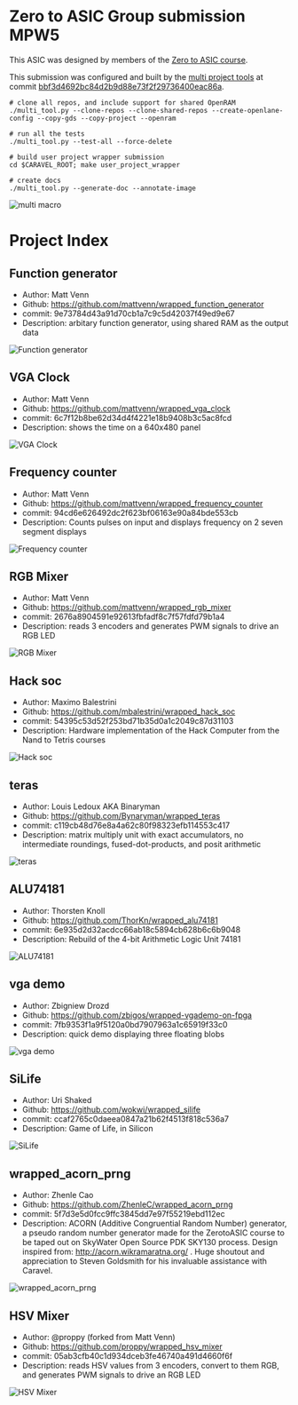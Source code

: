 
# Zero to ASIC Group submission MPW5

This ASIC was designed by members of the [Zero to ASIC course](https://zerotoasiccourse.com).

This submission was configured and built by the [multi project tools](https://github.com/mattvenn/multi_project_tools) at commit [bbf3d4692bc84d2b9d88e73f2f29736400eac86a](https://github.com/mattvenn/multi_project_tools/commit/bbf3d4692bc84d2b9d88e73f2f29736400eac86a).

    # clone all repos, and include support for shared OpenRAM
    ./multi_tool.py --clone-repos --clone-shared-repos --create-openlane-config --copy-gds --copy-project --openram

    # run all the tests
    ./multi_tool.py --test-all --force-delete

    # build user project wrapper submission
    cd $CARAVEL_ROOT; make user_project_wrapper

    # create docs
    ./multi_tool.py --generate-doc --annotate-image

![multi macro](pics/multi_macro_annotated.png)

# Project Index

## Function generator

* Author: Matt Venn
* Github: https://github.com/mattvenn/wrapped_function_generator
* commit: 9e73784d43a91d70cb1a7c9c5d42037f49ed9e67
* Description: arbitary function generator, using shared RAM as the output data

![Function generator](pics/function_generator.png)

## VGA Clock

* Author: Matt Venn
* Github: https://github.com/mattvenn/wrapped_vga_clock
* commit: 6c7f12b8be62d34d4f4221e18b9408b3c5ac8fcd
* Description: shows the time on a 640x480 panel

![VGA Clock](pics/vga_clock.jpg)

## Frequency counter

* Author: Matt Venn
* Github: https://github.com/mattvenn/wrapped_frequency_counter
* commit: 94cd6e626492dc2f623bf06163e90a84bde553cb
* Description: Counts pulses on input and displays frequency on 2  seven segment displays

![Frequency counter](pics/frequency_counter.png)

## RGB Mixer

* Author: Matt Venn
* Github: https://github.com/mattvenn/wrapped_rgb_mixer
* commit: 2676a8904591e92613fbfadf8c7f57fdfd79b1a4
* Description: reads 3 encoders and generates PWM signals to drive an RGB LED

![RGB Mixer](pics/schematic.jpg)

## Hack soc

* Author: Maximo Balestrini
* Github: https://github.com/mbalestrini/wrapped_hack_soc
* commit: 54395c53d52f253bd71b35d0a1c2049c87d31103
* Description: Hardware implementation of the Hack Computer from the Nand to Tetris courses

![Hack soc](pics/project.jpg)

## teras

* Author: Louis Ledoux AKA Binaryman
* Github: https://github.com/Bynaryman/wrapped_teras
* commit: c119cb48d76e8a4a62c80f98323efb114553c417
* Description: matrix multiply unit with exact accumulators, no intermediate roundings, fused-dot-products, and posit arithmetic

![teras](pics/teras_4x3.png)

## ALU74181

* Author: Thorsten Knoll
* Github: https://github.com/ThorKn/wrapped_alu74181
* commit: 6e935d2d32acdcc66ab18c5894cb628b6c6b9048
* Description: Rebuild of the 4-bit Arithmetic Logic Unit 74181

![ALU74181](pics/alu74181_gds.png)

## vga demo

* Author: Zbigniew Drozd
* Github: https://github.com/zbigos/wrapped-vgademo-on-fpga
* commit: 7fb9353f1a9f5120a0bd7907963a1c65919f33c0
* Description: quick demo displaying three floating blobs

![vga demo](pics/screen.png)

## SiLife

* Author: Uri Shaked
* Github: https://github.com/wokwi/wrapped_silife
* commit: ccaf2765c0daeea0847a21b62f4513f818c536a7
* Description: Game of Life, in Silicon

![SiLife](pics/silife.png)

## wrapped_acorn_prng

* Author: Zhenle Cao
* Github: https://github.com/ZhenleC/wrapped_acorn_prng
* commit: 5f7d3e5d0fcc9ffc3845dd7e97f55219ebd112ec
* Description: ACORN (Additive Congruential Random Number) generator, a pseudo random number generator made for the ZerotoASIC course to be taped out on SkyWater Open Source PDK SKY130 process. Design inspired from: http://acorn.wikramaratna.org/ . Huge shoutout and appreciation to Steven Goldsmith for his invaluable assistance with Caravel. 

![wrapped_acorn_prng](pics/acorn_prng.png)

## HSV Mixer

* Author: @proppy (forked from Matt Venn)
* Github: https://github.com/proppy/wrapped_hsv_mixer
* commit: 05ab3cfb40c1d934dceb3fe46740a491d4660f6f
* Description: reads HSV values from 3 encoders, convert to them RGB, and generates PWM signals to drive an RGB LED

![HSV Mixer](pics/schematic.jpg)

